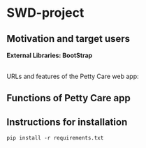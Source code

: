 # SWD-project
## Motivation and target users

__External Libraries: BootStrap__

<br/>
URLs and features of the Petty Care web app:


## Functions of Petty Care app


## Instructions for installation

    pip install -r requirements.txt
